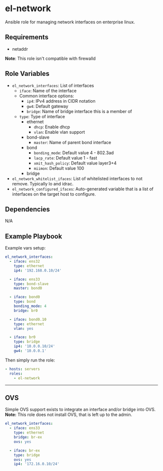 # el-network

Ansible role for managing network interfaces on enterprise linux.

## Requirements

* netaddr

**Note**: This role isn't compatible with firewalld

## Role Variables

* `el_network_interfaces`: List of interfaces
	* `iface`: Name of the interface
	* Common interface options:
		* `ip4`: IPv4 address in CIDR notation
		* `gw4`: Default gateway
		* `bridge`: Name of bridge interface this is a member of
	* `type`: Type of interface
		* ethernet
			* `dhcp`: Enable dhcp
			* `vlan`: Enable vlan support
		* bond-slave
			* `master`: Name of parent bond interface
		* bond
			* `bonding_mode`: Default value 4 - 802.3ad
			* `lacp_rate`: Default value 1 - fast
			* `xmit_hash_policy`: Default value layer3+4
			* `miimon`: Default value 100
		* bridge
* `el_network_whitelist_ifaces`: List of whitelisted interfaces to not remove. Typically lo and idrac.
* `el_network_configured_ifaces`: Auto-generated variable that is a list of interfaces on the target host to configure.

## Dependencies

N/A

## Example Playbook

Example vars setup:

```yaml
el_network_interfaces:
  - iface: ens32
    type: ethernet
    ip4: '192.168.0.10/24'

  - iface: ens33
    type: bond-slave
    master: bond0

  - iface: bond0
    type: bond
    bonding_mode: 4
    bridge: br0

  - iface: bond0.10
    type: ethernet
    vlan: yes

  - iface: br0
    type: bridge
    ip4: '10.0.0.10/24'
    gw4: '10.0.0.1'
```

Then simply run the role:

```yaml
- hosts: servers
  roles:
    - el-network
```

---

## OVS

Simple OVS support exists to integrate an interface and/or bridge into OVS. **Note:** This role does
not install OVS, that is left up to the admin.

```yaml
el_network_interfaces:
  - iface: ens33
    type: ethernet
    bridge: br-ex
    ovs: yes

  - iface: br-ex
    type: bridge
    ovs: yes
    ip4: '172.16.0.10/24'
```
